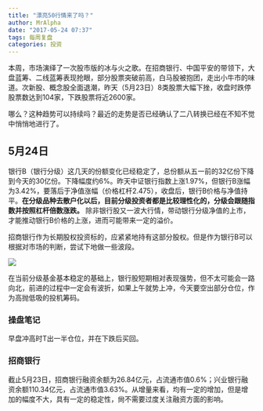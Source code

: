 ```yaml
---
title: "漂亮50行情来了吗？"
author: MrAlpha
date: "2017-05-24 07:37"
tags: 每周复盘
categories: 投资
---
```


本周，市场演绎了一次股市版的冰与火之歌。在招商银行、中国平安的带领下，大盘蓝筹、二线蓝筹表现抢眼，部分股票突破前高，白马股被抱团，走出小牛市的味道。次新股、概念股全面退潮，昨天（5月23日）8类股票大幅下挫，收盘时跌停股票数达到104家，下跌股票将近2600家。

哪么？这种趋势可以持续吗？最近的走势是否已经确认了二八转换已经在不知不觉中悄悄地进行了。

## 5月24日

银行B（银行分级）这几天的份额变化已经稳定了，总份额从五一前的32亿份下降到今天的30亿份。下降幅度约6%。昨天中证银行指数上涨1.97%，但银行B涨幅为3.42%，要落后于净值涨幅（价格杠杆2.475），收盘后，银行B价格与净值持平。**在分级品种去散户化以后，目前分级投资者都是比较理性化的，分级会跟随指数并按照杠杆倍数涨跌。** 除非银行股又一波大行情，带动银行分级净值的上市，才能推动银行B价格的上涨，进而可能带来一定的溢价。

招商银行作为长期股权投资标的，应紧紧地持有这部分股权。但是作为银行B可以根据对市场的判断，尝试下地做一些波段。

![](http://netimages.oss-cn-beijing.aliyuncs.com/2017-05-24_7-46-53.jpg)

在当前分级基金基本稳定的基础上，银行股短期相对表现强势，但不太可能会一路向北，前进的过程中一定会有波折，如果上午就势上冲，今天要空出部分仓位，作为高抛低吸的投机筹码。

### 操盘笔记

早盘冲高时T出一半仓位，并在下跌后买回。


### 招商银行

截止5月23日，招商银行融资余额为26.84亿元，占流通市值0.6%；兴业银行融资余额110.34亿元，占流通市值3.63%。从增量来看，均有一定的增加，但是增加的幅度不大，具有一定的稳定性，尙不需要过度关注融资方面的影响。
